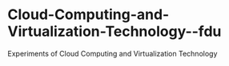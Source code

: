 # Cloud-Computing-and-Virtualization-Technology--fdu
Experiments of Cloud Computing and Virtualization Technology
